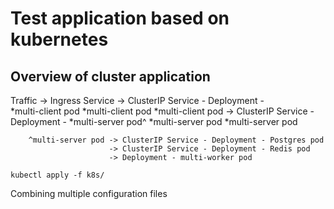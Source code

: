 # Test application based on kubernetes

## Overview of cluster application
Traffic -> Ingress Service -> ClusterIP Service - Deployment - 	
                              *multi-client pod *multi-client pod *multi-client pod
        				   -> ClusterIP Service - Deployment - *multi-server pod^ *multi-server pod *multi-server pod

        ^multi-server pod -> ClusterIP Service - Deployment - Postgres pod
        				  -> ClusterIP Service - Deployment - Redis pod
        				  -> Deployment - multi-worker pod
        				  
`kubectl apply -f k8s/`


Combining multiple configuration files